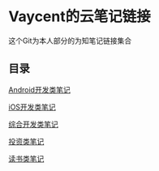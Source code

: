 # Vaycent的云笔记链接

这个Git为本人部分的为知笔记链接集合


## 目录

[Android开发类笔记](https://github.com/Vaycent/VaycentNotes/blob/master/Android%E5%BC%80%E5%8F%91/Android%E5%BC%80%E5%8F%91%E7%AC%94%E8%AE%B0.md)

[iOS开发类笔记]()

[综合开发类笔记](https://github.com/Vaycent/VaycentNotes/blob/master/%E7%BB%BC%E5%90%88%E5%BC%80%E5%8F%91/%E7%BB%BC%E5%90%88%E5%BC%80%E5%8F%91%E7%AC%94%E8%AE%B0.md)

[投资类笔记](https://github.com/Vaycent/VaycentNotes/blob/master/%E6%8A%95%E8%B5%84/%E6%8A%95%E8%B5%84%E7%AC%94%E8%AE%B0.md)

[读书类笔记](https://github.com/Vaycent/VaycentNotes/blob/master/%E8%AF%BB%E4%B9%A6/%E8%AF%BB%E4%B9%A6%E7%AC%94%E8%AE%B0.md)